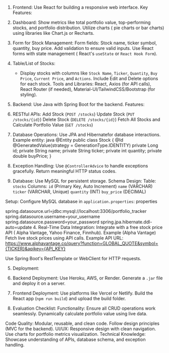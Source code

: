 
1. Frontend:
Use React for building a responsive web interface.
Key Features:
1. Dashboard:
    Show metrics like total portfolio value, top-performing stocks, and portfolio distribution.
    Utilize charts ( pie charts or bar charts) using libraries like Chart.js or Recharts.
   
2. Form for Stock Management:
    Form fields: Stock name, ticker symbol, quantity, buy price.
    Add validation to ensure valid inputs.
    Use React forms with state management ( React's `useState` or `React Hook Form`).
3. Table/List of Stocks:
   - Display stocks with columns like `Stock Name`, `Ticker`, `Quantity`, `Buy Price`, `Current Price`, and `Actions`.
     Include Edit and Delete options for each stock.
Tools and Libraries:
React, Axios (for API calls), React Router (if needed), Material-UI/TailwindCSS/Bootstrap (for styling).
2. Backend:
Use Java with Spring Boot for the backend.
 Features:
1. RESTful APIs:
    Add Stock (`POST /stocks`)
    Update Stock (`PUT /stocks/{id}`)
     Delete Stock (`DELETE /stocks/{id}`)
    Fetch All Stocks and Calculate Portfolio Value (`GET /stocks`)

2. Database Operations:
 Use JPA and Hibernatefor database interactions.
    Example entity:
     java
     @Entity
     public class Stock {
         @Id
         @GeneratedValue(strategy = GenerationType.IDENTITY)
         private Long id;
         private String name;
         private String ticker;
         private int quantity;
         private double buyPrice;
     }
     
3. Exception Handling:
    Use `@ControllerAdvice` to handle exceptions gracefully.
    Return meaningful HTTP status codes.
3. Database:
Use MySQL for persistent storage.
 Schema Design:
  Table: `stocks`
   Columns:
     `id` (Primary Key, Auto Increment)
     `name` (VARCHAR)
     `ticker` (VARCHAR, Unique)
     `quantity` (INT)
     `buy_price` (DECIMAL)

 Setup:
 Configure MySQL database in `application.properties`:
  properties

spring.datasource.url=jdbc:mysql://localhost:3306/portfolio_tracker
spring.datasource.username=your_username
spring.datasource.password=your_password
  spring.jpa.hibernate.ddl-auto=update
4. Real-Time Data Integration:
Integrate with a free stock price API ( Alpha Vantage, Yahoo Finance, Finnhub).
Example (Alpha Vantage)
Fetch live stock prices using API calls.
Example API URL:
https://www.alphavantage.co/query?function=GLOBAL_QUOTE&symbol={TICKER}&apikey={API_KEY}

Use Spring Boot's RestTemplate or WebClient for HTTP requests.

5. Deployment:
1. Backend Deployment:
    Use Heroku, AWS, or Render.
    Generate a `.jar` file and deploy it on a server.

2. Frontend Deployment:
Use platforms like Vercel or Netlify.
    Build the React app (`npm run build`) and upload the build folder.

6. Evaluation Checklist:
Functionality:
Ensure all CRUD operations work seamlessly.
Dynamically calculate portfolio value using live data.

 Code Quality:
Modular, reusable, and clean code.
 Follow design principles (MVC for the backend).
UI/UX:
Responsive design with clean navigation.
Use charts for portfolio metrics visualization.
 Technical Knowledge:
 Showcase understanding of APIs, database schema, and exception handling.

